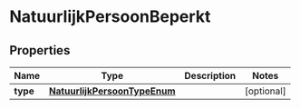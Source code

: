 # NatuurlijkPersoonBeperkt

## Properties
Name | Type | Description | Notes
------------ | ------------- | ------------- | -------------
**type** | [**NatuurlijkPersoonTypeEnum**](NatuurlijkPersoonTypeEnum.md) |  |  [optional]
